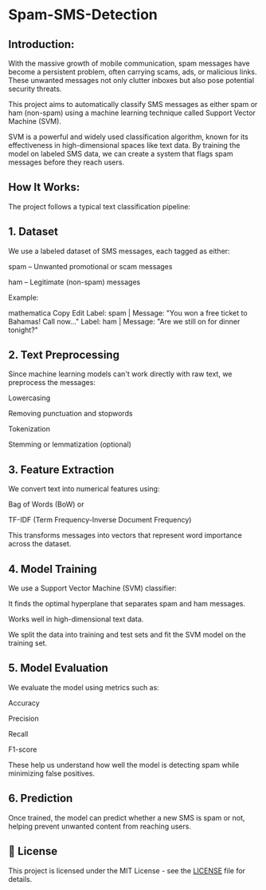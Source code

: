 # Spam-SMS-Detection

## Introduction:
With the massive growth of mobile communication, spam messages have become a persistent problem, often carrying scams, ads, or malicious links. These unwanted messages not only clutter inboxes but also pose potential security threats.

This project aims to automatically classify SMS messages as either spam or ham (non-spam) using a machine learning technique called Support Vector Machine (SVM).

SVM is a powerful and widely used classification algorithm, known for its effectiveness in high-dimensional spaces like text data. By training the model on labeled SMS data, we can create a system that flags spam messages before they reach users.

## How It Works:
The project follows a typical text classification pipeline:

## 1. Dataset
We use a labeled dataset of SMS messages, each tagged as either:

spam – Unwanted promotional or scam messages

ham – Legitimate (non-spam) messages

Example:

mathematica
Copy
Edit
Label: spam | Message: "You won a free ticket to Bahamas! Call now..."
Label: ham  | Message: "Are we still on for dinner tonight?"
## 2. Text Preprocessing
Since machine learning models can't work directly with raw text, we preprocess the messages:

Lowercasing

Removing punctuation and stopwords

Tokenization

Stemming or lemmatization (optional)

## 3. Feature Extraction
We convert text into numerical features using:

Bag of Words (BoW) or

TF-IDF (Term Frequency-Inverse Document Frequency)

This transforms messages into vectors that represent word importance across the dataset.

## 4. Model Training
We use a Support Vector Machine (SVM) classifier:

It finds the optimal hyperplane that separates spam and ham messages.

Works well in high-dimensional text data.

We split the data into training and test sets and fit the SVM model on the training set.

## 5. Model Evaluation
We evaluate the model using metrics such as:

Accuracy

Precision

Recall

F1-score

These help us understand how well the model is detecting spam while minimizing false positives.

## 6. Prediction
Once trained, the model can predict whether a new SMS is spam or not, helping prevent unwanted content from reaching users.

## 📜 License

This project is licensed under the MIT License - see the [LICENSE](LICENSE) file for details.

